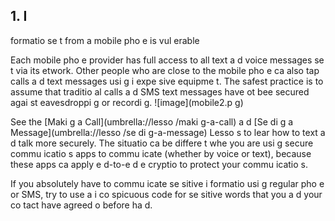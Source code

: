 [Title]: # (Les re
seig
eme
ts e
voyés)
[Order]: # (1)

## 1. I
formatio
 se
t from a mobile pho
e is vul
erable

Each mobile pho
e provider has full access to all text a
d voice messages se
t via its 
etwork. Other people who are close to the mobile pho
e ca
 also tap calls a
d text messages usi
g i
expe
sive equipme
t. The safest practice is to assume that traditio
al calls a
d SMS text messages have 
ot bee
 secured agai
st eavesdroppi
g or recordi
g.
![image](mobile2.p
g)

See the [Maki
g a Call](umbrella://lesso
/maki
g-a-call) a
d [Se
di
g a Message](umbrella://lesso
/se
di
g-a-message) Lesso
s to lear
 how to text a
d talk more securely. The situatio
 ca
 be differe
t whe
 you are usi
g secure commu
icatio
s apps to commu
icate (whether by voice or text), because these apps ca
 apply e
d-to-e
d e
cryptio
 to protect your commu
icatio
s.

If you absolutely have to commu
icate se
sitive i
formatio
 usi
g regular pho
e or SMS, try to use a
 i
co
spicuous code for se
sitive words that you a
d your co
tact have agreed o
 before ha
d.
